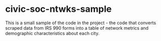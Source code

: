# civic-soc-ntwks-sample

This is a small sample of the code in the project - the code that converts scraped data from IRS 990 forms into a table of network metrics and demographic characteristics about each city.
